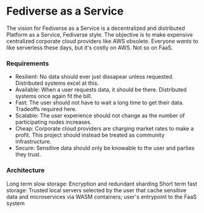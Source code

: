 # Fediverse as a Service
The vision for Fediverse as a Service is a decentralized and distributed Platform as a Service, Fediverse style.
The objective is to make expensive centralized corporate cloud providers like AWS obsolete.
Everyone *wants* to like serverless these days, but it's costly on AWS. Not so on FaaS.

### Requirements
* Resilient: No data should ever just dissapear unless requested. Distributed systems excel at this.
* Available: When a user requests data, it should be there. Distributed systems once again fit the bill.
* Fast: The user should not have to wait a long time to get their data. Tradeoffs required here.
* Scalable: The user experience should not change as the number of participating nodes increases.
* Cheap: Corporate cloud providers are charging market rates to make a profit. This project should instead be treated as community infrastructure.
* Secure: Sensitive data should only be knowable to the user and parties they trust.

### Architecture
Long term slow storage: Encryption and redundant sharding
Short term fast storage: Trusted local servers selected by the user that cache sensitive data and microservices via WASM containers; user's entrypoint to the FaaS system
